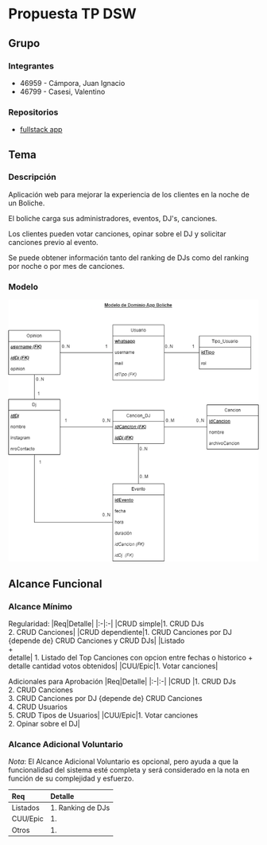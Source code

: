 # Propuesta TP DSW

## Grupo

### Integrantes

- 46959 - Cámpora, Juan Ignacio
- 46799 - Casesi, Valentino

### Repositorios

- [fullstack app](https://github.com/juanicampora/TPTTADS)

## Tema

### Descripción

Aplicación web para mejorar la experiencia de los clientes en la noche de un Boliche.

El boliche carga sus administradores, eventos, DJ's, canciones.

Los clientes pueden votar canciones, opinar sobre el DJ y solicitar canciones previo al evento.

Se puede obtener información tanto del ranking de DJs como del ranking por noche o por mes de canciones.

### Modelo

![Modelo de Dominio](/Modelo%20de%20Dominio.png)

## Alcance Funcional

### Alcance Mínimo

Regularidad:
|Req|Detalle|
|:-|:-|
|CRUD simple|1. CRUD DJs<br>2. CRUD Canciones|
|CRUD dependiente|1. CRUD Canciones por DJ {depende de} CRUD Canciones y CRUD DJs|
|Listado<br>+<br>detalle| 1. Listado del Top Canciones con opcion entre fechas o historico + detalle cantidad votos obtenidos|
|CUU/Epic|1. Votar canciones|

Adicionales para Aprobación
|Req|Detalle|
|:-|:-|
|CRUD |1. CRUD DJs<br>2. CRUD Canciones<br>3. CRUD Canciones por DJ {depende de} CRUD Canciones <br>4. CRUD Usuarios<br>5. CRUD Tipos de Usuarios|
|CUU/Epic|1. Votar canciones<br>2. Opinar sobre el DJ|

### Alcance Adicional Voluntario

_Nota_: El Alcance Adicional Voluntario es opcional, pero ayuda a que la funcionalidad del sistema esté completa y será considerado en la nota en función de su complejidad y esfuerzo.

| Req      | Detalle           |
| :------- | :---------------- |
| Listados | 1. Ranking de DJs |
| CUU/Epic | 1.                |
| Otros    | 1.                |

